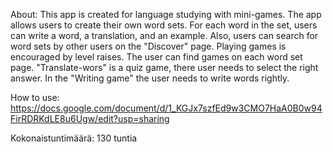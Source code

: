 About:
This app is created for language studying with mini-games. The app allows users to create their own word sets. For each word in the set, users can write a word, a translation, and an example. Also, users can search for word sets by other users on the "Discover" page. Playing games is encouraged by level raises. The user can find games on each word set page. "Translate-wors" is a quiz game, there user needs to select the right answer. In the "Writing game" the user needs to write words rightly. 

How to use: https://docs.google.com/document/d/1_KGJx7szfEd9w3CMO7HaA0B0w94FirRDRKdLE8u6Ugw/edit?usp=sharing

Kokonaistuntimäärä: 130 tuntia
